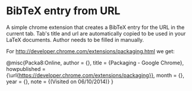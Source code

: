 BibTeX entry from URL
=============

A simple chrome extension that creates a BibTeX entry for the URL in the current tab. Tab's title and url are automatically copied to be used in your LaTeX documents. Author needs to be filled in manually.

For http://developer.chrome.com/extensions/packaging.html we get:

@misc{Packa8:Online,
author = {},
title = {Packaging - Google Chrome},
howpublished = {\url{https://developer.chrome.com/extensions/packaging}},
month = {},
year = {},
note = {(Visited on 06/10/2014)}
}
